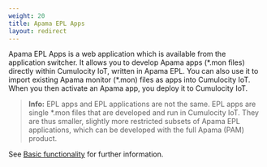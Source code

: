```yaml
---
weight: 20
title: Apama EPL Apps
layout: redirect
---
```

Apama EPL Apps is a web application which is available from the application switcher. It allows you to develop Apama apps (*.mon files) directly within Cumulocity IoT, written in Apama EPL. You can also use it to import existing Apama monitor (\*.mon) files as apps into Cumulocity IoT. When you then activate an Apama app, you deploy it to Cumulocity IoT.

> **Info:** EPL apps and EPL applications are not the same. EPL apps are single *.mon files that are developed and run in Cumulocity IoT. They are thus smaller, slightly more restricted subsets of Apama EPL applications, which can be developed with the full Apama (PAM) product. 

See [Basic functionality](/apama/analytics-introduction/) for further information.
